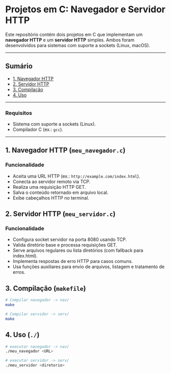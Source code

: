 # Projetos em C: Navegador e Servidor HTTP

Este repositório contém dois projetos em C que implementam um **navegador HTTP** e um **servidor HTTP** simples. Ambos foram desenvolvidos para sistemas com suporte a sockets (Linux, macOS).

---

## Sumário

- [1. Navegador HTTP](#1-navegador-http-meu_navegadorc)
- [2. Servidor HTTP](#2-servidor-http-meu_servidorc)
- [3. Compilação](#3-compilação-makefile)
- [4. Uso](#4-uso-./)
---
### Requisitos

- Sistema com suporte a sockets (Linux).
- Compilador C (ex.: `gcc`).

---

## 1. Navegador HTTP (`meu_navegador.c`)

### Funcionalidade

- Aceita uma URL HTTP (ex.: `http://example.com/index.html`).
- Conecta ao servidor remoto via TCP.
- Realiza uma requisição HTTP GET.
- Salva o conteúdo retornado em arquivo local.
- Exibe cabeçalhos HTTP no terminal.


## 2. Servidor HTTP (`meu_servidor.c`)

### Funcionalidade

- Configura socket servidor na porta 8080 usando TCP.
- Valida diretório base e processa requisições GET.
- Serve arquivos regulares ou lista diretórios (com fallback para index.html).
- Implementa respostas de erro HTTP para casos comuns.
- Usa funções auxiliares para envio de arquivos, listagem e tratamento de erros.


## 3. Compilação (`makefile`)

```bash
# Compilar navegador -> nav/
make

# Compilar servidor -> serv/
make

```

## 4. Uso (`./`)

```bash
# executar navegador -> nav/
./meu_navegador <URL>

# executar servidor -> serv/
./meu_servidor <diretorio>

```

